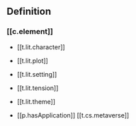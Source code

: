 
## Definition

### [[c.element]]

- [[t.lit.character]]
- [[t.lit.plot]]
- [[t.lit.setting]]
- [[t.lit.tension]]
- [[t.lit.theme]]


- [[p.hasApplication]] [[t.cs.metaverse]] 

